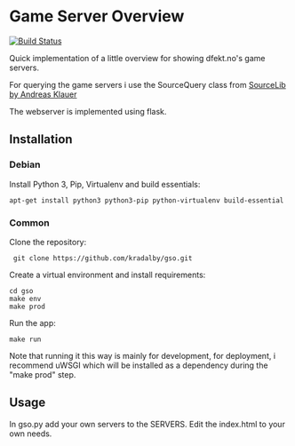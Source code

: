 # Game Server Overview

[![Build Status](https://drone.fap.no/api/badges/kradalby/gso/status.svg)](https://drone.fap.no/kradalby/gso)

Quick implementation of a little overview for showing dfekt.no's game servers.

For querying the game servers i use the SourceQuery class from [SourceLib by Andreas Klauer](https://github.com/frostschutz/SourceLib)

The webserver is implemented using flask.

## Installation

### Debian

Install Python 3, Pip, Virtualenv and build essentials:

    apt-get install python3 python3-pip python-virtualenv build-essential

### Common

Clone the repository:

     git clone https://github.com/kradalby/gso.git

Create a virtual environment and install requirements:

    cd gso
    make env
    make prod

Run the app:

    make run

Note that running it this way is mainly for development, for deployment, i recommend uWSGI which will be installed as a dependency during the "make prod" step.

## Usage

In gso.py add your own servers to the SERVERS.
Edit the index.html to your own needs.
